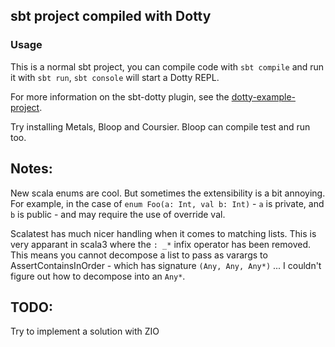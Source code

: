 ## sbt project compiled with Dotty

### Usage

This is a normal sbt project, you can compile code with `sbt compile` and run it
with `sbt run`, `sbt console` will start a Dotty REPL.

For more information on the sbt-dotty plugin, see the
[dotty-example-project](https://github.com/lampepfl/dotty-example-project/blob/master/README.md).


Try installing Metals, Bloop and Coursier.
Bloop can compile test and run too. 

## Notes:

New scala enums are cool. But sometimes the extensibility is a bit annoying. For example, in the case of `enum Foo(a: Int, val b: Int)` - `a` is private, and `b` is public - and may require the use of override val.

Scalatest has much nicer handling when it comes to matching lists. This is very apparant in scala3 where the `: _*` infix operator has been removed. This means you cannot decompose a list to pass as varargs to AssertContainsInOrder - which has signature `(Any, Any, Any*)` ... I couldn't figure out how to decompose into an `Any*`.

## TODO:

Try to implement a solution with ZIO
